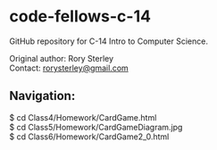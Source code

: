 code-fellows-c-14
=================

GitHub repository for C-14 Intro to Computer Science.

Original author: Rory Sterley<br>
Contact: rorysterley@gmail.com

Navigation:
-----------

$ cd Class4/Homework/CardGame.html<br>
$ cd Class5/Homework/CardGameDiagram.jpg<br>
$ cd Class6/Homework/CardGame2_0.html
